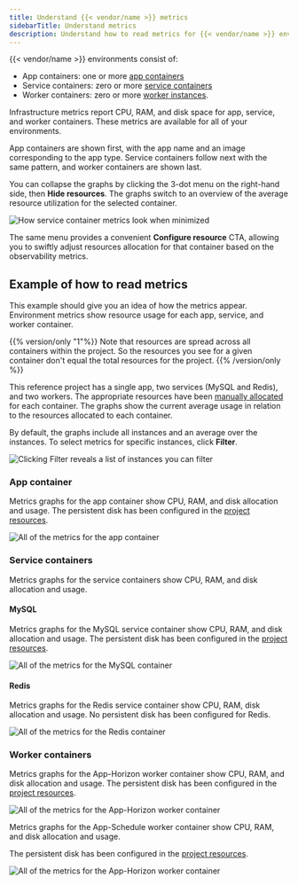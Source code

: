 ```yaml
---
title: Understand {{< vendor/name >}} metrics
sidebarTitle: Understand metrics
description: Understand how to read metrics for {{< vendor/name >}} environments.
---
```


{{< vendor/name >}} environments consist of:

* App containers: one or more [app containers](/create-apps/_index.md)
* Service containers: zero or more [service containers](../../add-services/_index.md)
* Worker containers: zero or more [worker instances](/create-apps/app-reference/single-runtime-image.md#workers).

Infrastructure metrics report CPU, RAM, and disk space for app, service, and worker containers.
These metrics are available for all of your environments.

App containers are shown first, with the app name and an image corresponding to the app type.
Service containers follow next with the same pattern, and worker containers are shown last.

You can collapse the graphs by clicking the 3-dot menu on the right-hand side, then **Hide resources**.
The graphs switch to an overview of the average resource utilization for the selected container.

![How service container metrics look when minimized](/images/observability/metrics/service-container-minimized.png "0.65")

The same menu provides a convenient **Configure resource** CTA, allowing you to swiftly
adjust resources allocation for that container based on the observability metrics.

## Example of how to read metrics

This example should give you an idea of how the metrics appear.
Environment metrics show resource usage for each app, service, and worker container.

{{% version/only "1"%}}
Note that resources are spread across all containers within the project.
So the resources you see for a given container don't equal the total resources for the project.
{{% /version/only %}}

This reference project has a single app, two services (MySQL and Redis), and two workers.
The appropriate resources have been [manually allocated](/manage-resources.md) for each container.
The graphs show the current average usage in relation to the resources allocated to each container.

By default, the graphs include all instances and an average over the instances.
To select metrics for specific instances, click **Filter**.

![Clicking Filter reveals a list of instances you can filter](/images/observability/filtering-upsun.png "0.4")

### App container

Metrics graphs for the app container show CPU, RAM, and disk allocation and usage.
The persistent disk has been configured in the [project resources](/manage-resources.md).

![All of the metrics for the app container](/images/metrics/application-metrics.png)

### Service containers

Metrics graphs for the service containers show CPU, RAM, and disk allocation and usage.

#### MySQL

Metrics graphs for the MySQL service container show CPU, RAM, and disk allocation and usage.
The persistent disk has been configured in the [project resources](/manage-resources.md).

![All of the metrics for the MySQL container](/images/observability/metrics/mysql-metrics-1.png)

#### Redis

Metrics graphs for the Redis service container show CPU, RAM, disk allocation and usage.
No persistent disk has been configured for Redis.

![All of the metrics for the Redis container](/images/observability/metrics/redis-metrics.png)

### Worker containers

Metrics graphs for the App-Horizon worker container show CPU, RAM, and disk allocation and usage.
The persistent disk has been configured in the [project resources](/manage-resources.md).

![All of the metrics for the App-Horizon worker container](/images/metrics/workers-metrics-1.png)

Metrics graphs for the App-Schedule worker container show CPU, RAM, and disk allocation and usage.

The persistent disk has been configured in the [project resources](/manage-resources.md).

![All of the metrics for the App-Horizon worker container](/images/metrics/php-metrics.png)
